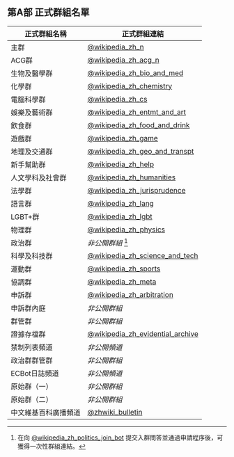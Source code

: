 ## 第A部 正式群組名單

| 正式群組名稱   | 正式群組連結 |
| -------------  | ---------- |
| 主群           | [@wikipedia_zh_n](https://t.me/wikipedia_zh_n) |
| ACG群          | [@wikipedia_zh_acg_n](https://t.me/wikipedia_zh_acg_n) |
| 生物及醫學群   | [@wikipedia_zh_bio_and_med](https://t.me/wikipedia_zh_bio_and_med) |
| 化學群         | [@wikipedia_zh_chemistry](https://t.me/wikipedia_zh_chemistry) |
| 電腦科學群     | [@wikipedia_zh_cs](https://t.me/wikipedia_zh_cs) |
| 娛樂及藝術群   | [@wikipedia_zh_entmt_and_art](https://t.me/wikipedia_zh_entmt_and_art) |
| 飲食群         | [@wikipedia_zh_food_and_drink](https://t.me/wikipedia_zh_food_and_drink) |
| 遊戲群        | [@wikipedia_zh_game](https://t.me/wikipedia_zh_game) |
| 地理及交通群   | [@wikipedia_zh_geo_and_transpt](https://t.me/wikipedia_zh_geo_and_transpt) |
| 新手幫助群     | [@wikipedia_zh_help](https://t.me/wikipedia_zh_help) |
| 人文學科及社會群 | [@wikipedia_zh_humanities](https://t.me/wikipedia_zh_humanities) |
| 法學群         | [@wikipedia_zh_jurisprudence](https://t.me/wikipedia_zh_jurisprudence) |
| 語言群         | [@wikipedia_zh_lang](https://t.me/wikipedia_zh_lang) |
| LGBT+群        | [@wikipedia_zh_lgbt](https://t.me/wikipedia_zh_lgbt) |
| 物理群         | [@wikipedia_zh_physics](https://t.me/wikipedia_zh_physics) |
| 政治群         | *非公開群組* [^pol] |
| 科學及科技群   | [@wikipedia_zh_science_and_tech](https://t.me/wikipedia_zh_science_and_tech) |
| 運動群         | [@wikipedia_zh_sports](https://t.me/wikipedia_zh_sports) |
| 協調群         | [@wikipedia_zh_meta](https://t.me/wikipedia_zh_meta) |
| 申訴群         | [@wikipedia_zh_arbitration](https://t.me/wikipedia_zh_arbitration) |
| 申訴群內庭     | *非公開群組* |
| 群管群         | *非公開群組* |
| 證據存檔群     | [@wikipedia_zh_evidential_archive](https://t.me/wikipedia_zh_evidential_archive) |
| 禁制列表頻道   | *非公開頻道* |
| 政治群群管群     | *非公開群組* |
| ECBot日誌頻道  | *非公開頻道* |
| 原始群（一）   | *非公開群組* |
| 原始群（二）   | *非公開群組* |
| 中文維基百科廣播頻道 | [@zhwiki_bulletin](https://t.me/zhwiki_bulletin) |

[^pol]:在向 [@wikipedia_zh_politics_join_bot](https://t.me/wikipedia_zh_politics_join_bot) 提交入群問答並通過申請程序後，可獲得一次性群組連結。
